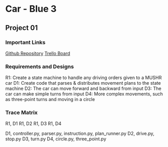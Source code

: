 # Car - Blue 3

## Project 01

### Important Links
[Github Repository](https://github.com/SAREC-Lab/CAR-BLUE3/tree/main)
[Trello Board](https://trello.com/b/wCxuc2UZ/main-project)

### Requirements and Designs
R1: Create a state machine to handle any driving orders given to a MUSHR car
D1: Create code that parses & distributes movement plans to the state machine
D2: The car can move forward and backward from input
D3: The car can make simple turns from input
D4: More complex movements, such as three-point turns and moving in a circle

### Trace Matrix
R1, D1
R1, D2
R1, D3
R1, D4

D1, controller.py, parser.py, instruction.py, plan_runner.py
D2, drive.py, stop.py
D3, turn.py
D4, circle.py, three_point.py
